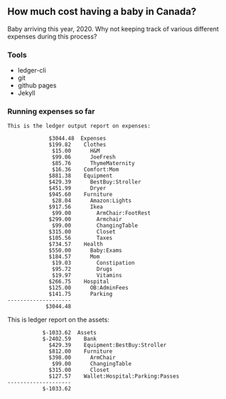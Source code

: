 ## How much cost having a baby in Canada?

Baby arriving this year, 2020. Why not keeping track of various different expenses during this process?

### Tools

- ledger-cli
- git
- github pages
- Jekyll

### Running expenses so far

```
This is the ledger output report on expenses:

             $3044.48  Expenses
             $199.82    Clothes
              $15.00      H&M
              $99.06      JoeFresh
              $85.76      ThymeMaternity
              $16.36    Comfort:Mom
             $881.38    Equipment
             $429.39      BestBuy:Stroller
             $451.99      Dryer
             $945.60    Furniture
              $28.04      Amazon:Lights
             $917.56      Ikea
              $99.00        ArmChair:FootRest
             $299.00        Armchair
              $99.00        ChangingTable
             $315.00        Closet
             $105.56        Taxes
             $734.57    Health
             $550.00      Baby:Exams
             $184.57      Mom
              $19.03        Constipation
              $95.72        Drugs
              $19.97        Vitamins
             $266.75    Hospital
             $125.00      OB:AdminFees
             $141.75      Parking
--------------------
            $3044.48
```

This is ledger report on the assets:

```
           $-1033.62  Assets
           $-2402.59    Bank
             $429.39    Equipment:BestBuy:Stroller
             $812.00    Furniture
             $398.00      ArmChair
              $99.00      ChangingTable
             $315.00      Closet
             $127.57    Wallet:Hospital:Parking:Passes
--------------------
           $-1033.62
```
```
